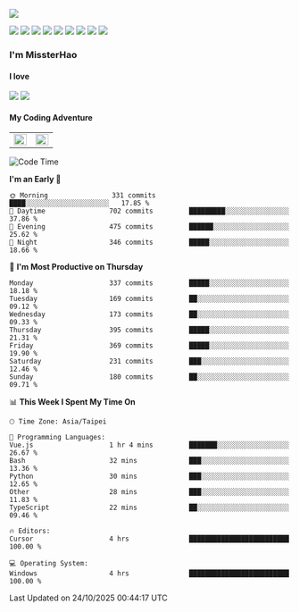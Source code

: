 ![](https://komarev.com/ghpvc/?username=MissterHao&color=ff69b4)

[![](https://img.shields.io/badge/Amazon%20AWS-%23232F3E?logo=amazon-aws&logoColor=white&style=for-the-badge)](https://aws.amazon.com/)
[![](https://img.shields.io/badge/Python-3776AB?style=for-the-badge&logo=python&logoColor=white)](https://www.djangoproject.com/)
[![](https://img.shields.io/badge/Django-092E20?style=for-the-badge&logo=django&logoColor=white)](https://www.python.org/)
[![](https://img.shields.io/badge/Rust-%23EB6400?style=for-the-badge&logo=rust&logoColor=white)](https://www.python.org/)
[![](https://img.shields.io/badge/Flask-23232F3E?style=for-the-badge&logo=flask&logoColor=white)](https://flask.palletsprojects.com/en/2.1.x/)
[![](https://img.shields.io/badge/go-%2300ADD8.svg?&style=for-the-badge&logo=go&logoColor=white)](https://golang.org/)
[![](https://img.shields.io/badge/javascript-%23F7DF1E.svg?&style=for-the-badge&logo=javascript&logoColor=black)](https://www.javascript.com/)
[![](https://img.shields.io/badge/mysql-%234479A1.svg?&style=for-the-badge&logo=mysql&logoColor=white)](https://www.mysql.com/)
[![](https://img.shields.io/badge/docker-%232496ED.svg?&style=for-the-badge&logo=docker&logoColor=white)](https://www.docker.com/)

### I'm MissterHao

#### I love  
![](https://img.shields.io/badge/Netflix-E50914?style=for-the-badge&logo=netflix&logoColor=white)
![](https://img.shields.io/badge/YouTube-FF0000?style=for-the-badge&logo=youtube&logoColor=white)

#### My Coding Adventure
<!-- Readme stats -->
<!-- https://github.com/anuraghazra/github-readme-stats -->
<table>
<tr>
    <td valign="top" width="50%">
    <img src="https://github-readme-stats.vercel.app/api?username=MissterHao&hide_border=true&show_icons=true&locale=en" align="left" style="width: 100%" />
    </td>
    <td valign="top" width="50%">
    <img src="https://github-readme-stats.vercel.app/api/top-langs?username=MissterHao&hide_border=true&show_icons=true&locale=en&layout=compact" align="left" style="width: 100%" />
    </td>
</tr>
</table>  


<!--START_SECTION:waka-->
![Code Time](http://img.shields.io/badge/Code%20Time-2%2C352%20hrs%2050%20mins-blue)

**I'm an Early 🐤** 

```text
🌞 Morning                331 commits         ████░░░░░░░░░░░░░░░░░░░░░   17.85 % 
🌆 Daytime                702 commits         █████████░░░░░░░░░░░░░░░░   37.86 % 
🌃 Evening                475 commits         ██████░░░░░░░░░░░░░░░░░░░   25.62 % 
🌙 Night                  346 commits         █████░░░░░░░░░░░░░░░░░░░░   18.66 % 
```
📅 **I'm Most Productive on Thursday** 

```text
Monday                   337 commits         █████░░░░░░░░░░░░░░░░░░░░   18.18 % 
Tuesday                  169 commits         ██░░░░░░░░░░░░░░░░░░░░░░░   09.12 % 
Wednesday                173 commits         ██░░░░░░░░░░░░░░░░░░░░░░░   09.33 % 
Thursday                 395 commits         █████░░░░░░░░░░░░░░░░░░░░   21.31 % 
Friday                   369 commits         █████░░░░░░░░░░░░░░░░░░░░   19.90 % 
Saturday                 231 commits         ███░░░░░░░░░░░░░░░░░░░░░░   12.46 % 
Sunday                   180 commits         ██░░░░░░░░░░░░░░░░░░░░░░░   09.71 % 
```


📊 **This Week I Spent My Time On** 

```text
🕑︎ Time Zone: Asia/Taipei

💬 Programming Languages: 
Vue.js                   1 hr 4 mins         ███████░░░░░░░░░░░░░░░░░░   26.67 % 
Bash                     32 mins             ███░░░░░░░░░░░░░░░░░░░░░░   13.36 % 
Python                   30 mins             ███░░░░░░░░░░░░░░░░░░░░░░   12.65 % 
Other                    28 mins             ███░░░░░░░░░░░░░░░░░░░░░░   11.83 % 
TypeScript               22 mins             ██░░░░░░░░░░░░░░░░░░░░░░░   09.46 % 

🔥 Editors: 
Cursor                   4 hrs               █████████████████████████   100.00 % 

💻 Operating System: 
Windows                  4 hrs               █████████████████████████   100.00 % 
```


 Last Updated on 24/10/2025 00:44:17 UTC
<!--END_SECTION:waka-->

<!--
**MissterHao/MissterHao** is a ✨ _special_ ✨ repository because its `README.md` (this file) appears on your GitHub profile.

Here are some ideas to get you started:

- 🔭 I’m currently working on ...
- 🌱 I’m currently learning ...
- 👯 I’m looking to collaborate on ...
- 🤔 I’m looking for help with ...
- 💬 Ask me about ...
- 📫 How to reach me: ...
- 😄 Pronouns: ...
- ⚡ Fun fact: ...
-->
